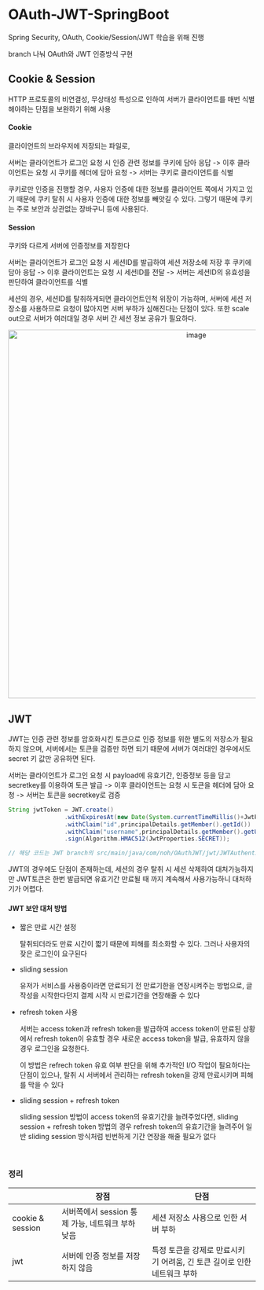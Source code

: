 # OAuth-JWT-SpringBoot
Spring Security, OAuth, Cookie/Session/JWT 학습을 위해 진행

branch 나눠 OAuth와 JWT 인증방식 구현

## Cookie & Session
HTTP 프로토콜의 비연결성, 무상태성 특성으로 인하여 서버가 클라이언트를 매번 식별해야하는 단점을 보완하기 위해 사용

#### Cookie
클라이언트의 브라우저에 저장되는 파일로,

서버는 클라이언트가 로그인 요청 시 인증 관련 정보를 쿠키에 담아 응답 ->
이후 클라이언트는 요청 시 쿠키를 헤더에 담아 요청 ->
서버는 쿠키로 클라이언트를 식별

쿠키로만 인증을 진행할 경우, 사용자 인증에 대한 정보를 클라이언트 쪽에서 가지고 있기 때문에 쿠키 탈취 시 사용자 인증에 대한 정보를 빼앗길 수 있다. 그렇기 때문에 쿠키는 주로 보안과 상관없는 장바구니 등에 사용된다.

#### Session
쿠키와 다르게 서버에 인증정보를 저장한다

서버는 클라이언트가 로그인 요청 시 세션ID를 발급하여 세션 저장소에 저장 후 쿠키에 담아 응답 ->
이후 클라이언트는 요청 시 세션ID를 전달 ->
서버는 세션ID의 유효성을 판단하여 클라이언트를 식별

세션의 경우, 세션ID를 탈취하게되면 클라이언트인척 위장이 가능하며, 서버에 세션 저장소를 사용하므로 요청이 많아지면 서버 부하가 심해진다는 단점이 있다.
또한 scale out으로 서버가 여러대일 경우 서버 간 세션 정보 공유가 필요하다.

<p align="center">
  <img width="750" alt="image" src="https://user-images.githubusercontent.com/47866105/180596541-d02c3c8a-de8d-4a6a-80d0-9892eccef89f.png">
</p>


## JWT
JWT는 인증 관련 정보를 암호화시킨 토큰으로 인증 정보를 위한 별도의 저장소가 필요하지 않으며, 서버에서는 토큰을 검증만 하면 되기 때문에 서버가 여러대인 경우에서도 secret 키 값만 공유하면 된다.

서버는 클라이언트가 로그인 요청 시 payload에 유효기간, 인증정보 등을 담고 secretkey를 이용하여 토큰 발급 ->
이후 클라이언트는 요청 시 토큰을 헤더에 담아 요청 ->
서버는 토큰을 secretkey로 검증


``` Java
String jwtToken = JWT.create()
                .withExpiresAt(new Date(System.currentTimeMillis()+JwtProperties.EXPIRATION_TIME))
                .withClaim("id",principalDetails.getMember().getId())
                .withClaim("username",principalDetails.getMember().getUsername())
                .sign(Algorithm.HMAC512(JwtProperties.SECRET));

// 해당 코드는 JWT branch의 src/main/java/com/noh/OAuthJWT/jwt/JWTAuthenticationFilter.java 에서 확인 가능
```

JWT의 경우에도 단점이 존재하는데, 세션의 경우 탈취 시 세션 삭제하여 대처가능하지만 JWT토큰은 한번 발급되면 유효기간 만료될 때 까지 계속해서 사용가능하니 대처하기가 어렵다.

#### JWT 보안 대처 방법
- 짧은 만료 시간 설정
 
  탈취되더라도 만료 시간이 짧기 때문에 피해를 최소화할 수 있다. 그러나 사용자의 잦은 로그인이 요구된다
- sliding session
  
  유저가 서비스를 사용중이라면 만료되기 전 만료기한을 연장시켜주는 방법으로, 글 작성을 시작한다던지 결제 시작 시 만료기간을 연장해줄 수 있다
- refresh token 사용
  
  서버는 access token과 refresh token을 발급하여 access token이 만료된 상황에서 refresh token이 유효할 경우 새로운 access token을 발급, 유효하지 않을 경우 로그인을 요청한다.
  
  이 방법은 refrech token 유효 여부 판단을 위해 추가적인 I/O 작업이 필요하다는 단점이 있으나, 탈취 시 서버에서 관리하는 refresh token을 강제 만료시키며 피해를 막을 수 있다
- sliding session + refresh token
  
  sliding session 방법이 access token의 유효기간을 늘려주었다면, sliding session + refresh token 방법의 경우 refresh token의 유효기간을 늘려주어 일반 sliding session 방식처럼 빈번하게 기간 연장을 해줄 필요가 없다

<br>

### 정리
| |장점|단점|
|-|------|---|
|cookie & session|서버쪽에서 session 통제 가능, 네트워크 부하 낮음|세션 저장소 사용으로 인한 서버 부하|
|jwt|서버에 인증 정보를 저장하지 않음|특정 토큰을 강제로 만료시키기 어려움, 긴 토큰 길이로 인한 네트워크 부하|
